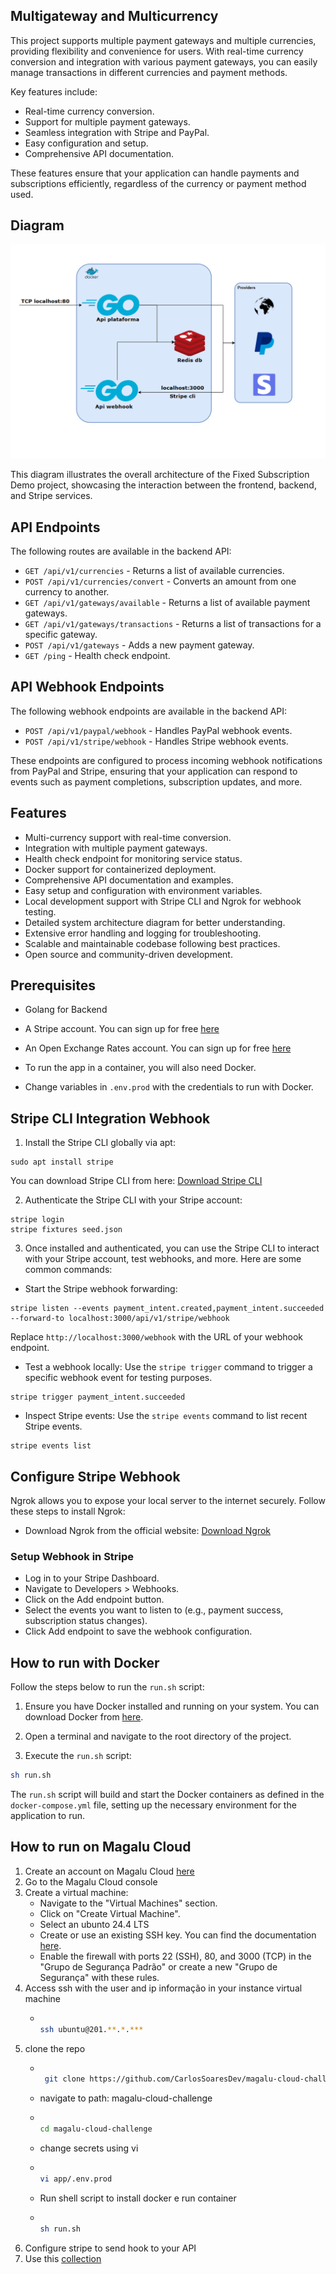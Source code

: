 ## Multigateway and Multicurrency

This project supports multiple payment gateways and multiple currencies, providing flexibility and convenience for users. With real-time currency conversion and integration with various payment gateways, you can easily manage transactions in different currencies and payment methods.

Key features include:
- Real-time currency conversion.
- Support for multiple payment gateways.
- Seamless integration with Stripe and PayPal.
- Easy configuration and setup.
- Comprehensive API documentation.

These features ensure that your application can handle payments and subscriptions efficiently, regardless of the currency or payment method used.

## Diagram

![System Architecture Diagram](docs/diagram.png)

This diagram illustrates the overall architecture of the Fixed Subscription Demo project, showcasing the interaction between the frontend, backend, and Stripe services.

## API Endpoints

The following routes are available in the backend API:
- `GET /api/v1/currencies` - Returns a list of available currencies.
- `POST /api/v1/currencies/convert` - Converts an amount from one currency to another.
- `GET /api/v1/gateways/available` - Returns a list of available payment gateways.
- `GET /api/v1/gateways/transactions` - Returns a list of transactions for a specific gateway.
- `POST /api/v1/gateways` - Adds a new payment gateway.
- `GET /ping` - Health check endpoint.

## API Webhook Endpoints

The following webhook endpoints are available in the backend API:
- `POST /api/v1/paypal/webhook` - Handles PayPal webhook events.
- `POST /api/v1/stripe/webhook` - Handles Stripe webhook events.

These endpoints are configured to process incoming webhook notifications from PayPal and Stripe, ensuring that your application can respond to events such as payment completions, subscription updates, and more.

## Features

- Multi-currency support with real-time conversion.
- Integration with multiple payment gateways.
- Health check endpoint for monitoring service status.
- Docker support for containerized deployment.
- Comprehensive API documentation and examples.
- Easy setup and configuration with environment variables.
- Local development support with Stripe CLI and Ngrok for webhook testing.
- Detailed system architecture diagram for better understanding.
- Extensive error handling and logging for troubleshooting.
- Scalable and maintainable codebase following best practices.
- Open source and community-driven development.

## Prerequisites

- Golang for Backend
- A Stripe account. You can sign up for free [here](https://dashboard.stripe.com/register)
- An Open Exchange Rates account. You can sign up for free [here](https://openexchangerates.org/signup)
- To run the app in a container, you will also need Docker.

- Change variables in `.env.prod` with the credentials to run with Docker.

## Stripe CLI Integration Webhook

1. Install the Stripe CLI globally via apt:
```
sudo apt install stripe
```
You can download Stripe CLI from here: [Download Stripe CLI](https://docs.stripe.com/stripe-cli)

2. Authenticate the Stripe CLI with your Stripe account:
```
stripe login
stripe fixtures seed.json
```

3. Once installed and authenticated, you can use the Stripe CLI to interact with your Stripe account, test webhooks, and more. Here are some common commands:

- Start the Stripe webhook forwarding:
```
stripe listen --events payment_intent.created,payment_intent.succeeded --forward-to localhost:3000/api/v1/stripe/webhook
```
Replace `http://localhost:3000/webhook` with the URL of your webhook endpoint.

- Test a webhook locally:
Use the `stripe trigger` command to trigger a specific webhook event for testing purposes.
```
stripe trigger payment_intent.succeeded
```

- Inspect Stripe events:
Use the `stripe events` command to list recent Stripe events.
```
stripe events list
```

## Configure Stripe Webhook
Ngrok allows you to expose your local server to the internet securely. Follow these steps to install Ngrok:

- Download Ngrok from the official website: [Download Ngrok](https://ngrok.com/download)

### Setup Webhook in Stripe

- Log in to your Stripe Dashboard.
- Navigate to Developers > Webhooks.
- Click on the Add endpoint button.
- Select the events you want to listen to (e.g., payment success, subscription status changes).
- Click Add endpoint to save the webhook configuration.

## How to run with Docker

Follow the steps below to run the `run.sh` script:

1. Ensure you have Docker installed and running on your system. You can download Docker from [here](https://www.docker.com/get-started).

2. Open a terminal and navigate to the root directory of the project.

3. Execute the `run.sh` script:
``` sh
sh run.sh
```

The `run.sh` script will build and start the Docker containers as defined in the `docker-compose.yml` file, setting up the necessary environment for the application to run.

## How to run on Magalu Cloud

1. Create an account on Magalu Cloud [here](https://id.magalu.com/account/signup?protocol=oauth2&response_type=code&client_id=2c547d34-0dd1-11ed-861d-0242ac120002&redirect_uri=https://console.magalu.cloud/api/login/idmagalu&choose_tenants=true&scope=virtual-machine.read%20virtual-machine.write%20block-storage.read%20block-storage.write%20object-storage.read%20object-storage.write%20network.read%20network.write%20api-consulta.read%20pa:allow-lists:read%20pa:payment-methods:read%20pa:clients:create%20mke.read%20mke.write%20dbaas.read%20dbaas.write%20cpo:read%20cpo:write%20usr:tr-sign-terms%20usr:tr-user-data%20usr:tr-sshkey-r%20usr:tr-sshkey-w%20cms:cloud-product-management:read-basic%20pa:tenants:read%20pa:groups:read%20pa:groups:create%20pa:groups:update%20pa:groups:delete%20pa:delegations:read%20pa:delegations:write%20pa:delegations:delete%20pa:api-products:read%20pa:payment-methods:create%20pa:accounts-business:update%20pa:accounts:create%20pa:accounts:update%20pa:scopes:read%20pa:accounts:read%20pa:scopes-approval:update%20pa:payment-methods:update%20usr:user-standing:bucket-read%20bss-customer:read%20bss-customer:write%20pa:cloud-cli:features%20profile%20pa:payment-methods:delete%20usr:user-standing:block-read%20usr:tr-preview-w%20pa:sa:manage)
2. Go to the Magalu Cloud console
3. Create a virtual machine:
    - Navigate to the "Virtual Machines" section.
    - Click on "Create Virtual Machine".
    - Select an ubunto 24.4 LTS
    - Create or use an existing SSH key. You can find the documentation [here](https://docs.magalu.cloud/docs/computing/virtual-machine/how-to/instances/gen-ssh-key-instance/).
    - Enable the firewall with ports 22 (SSH), 80, and 3000 (TCP) in the "Grupo de Segurança Padrão" or create a new "Grupo de Segurança" with these rules.
4. Access ssh with the user and ip informação in your instance virtual machine
    - ```sh

      ssh ubuntu@201.**.*.***

      ```
5. clone the repo
   - ```sh

      git clone https://github.com/CarlosSoaresDev/magalu-cloud-challenge.git

      ```
    - navigate to path: magalu-cloud-challenge
    - ```sh

      cd magalu-cloud-challenge

      ```
    - change secrets using vi
    - ```sh

      vi app/.env.prod

      ```
    - Run shell script to install docker e run container
    - ```sh

      sh run.sh

      ```
6. Configure stripe to send hook to your API
7. Use this [collection](https://github.com/CarlosSoaresDev/magalu-cloud-challenge/tree/master/docs)